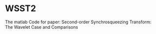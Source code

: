 # WSST2
The matlab Code for paper: Second-order Synchrosqueezing Transform: The Wavelet Case and Comparisons

